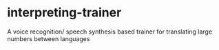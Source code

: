 # interpreting-trainer
A voice recognition/ speech synthesis based trainer for translating large numbers between languages

